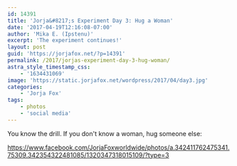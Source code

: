 ```yaml
---
id: 14391
title: 'Jorja&#8217;s Experiment Day 3: Hug a Woman'
date: '2017-04-19T12:16:08-07:00'
author: 'Mika E. (Ipstenu)'
excerpt: 'The experiment continues!'
layout: post
guid: 'https://jorjafox.net/?p=14391'
permalink: /2017/jorjas-experiment-day-3-hug-woman/
astra_style_timestamp_css:
    - '1634431069'
image: 'https://static.jorjafox.net/wordpress/2017/04/day3.jpg'
categories:
    - 'Jorja Fox'
tags:
    - photos
    - 'social media'
---
```


You know the drill. If you don't know a woman, hug someone else:

https://www.facebook.com/JorjaFoxworldwide/photos/a.342411762475341.75309.342354322481085/1320347318015109/?type=3

&nbsp;